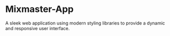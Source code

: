 # Mixmaster-App
A sleek web application using modern styling libraries to provide a dynamic and responsive user interface.
